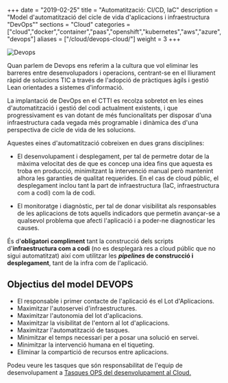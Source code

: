 +++
date        = "2019-02-25"
title       = "Automatització: CI/CD, IaC"
description = "Model d'automatització del cicle de vida d'aplicacions i infraestructura \"DevOps\""
sections    = "Cloud"
categories  = ["cloud","docker","container","paas","openshift","kubernetes","aws","azure", "devops"]
aliases     = ["/cloud/devops-cloud/"]
weight = 3
+++

![Devops](/related/cloud/devops.png)

Quan parlem de Devops ens referim a la cultura que vol eliminar les barreres entre desenvolupadors i operacions, centrant-se en el lliurament ràpid de solucions TIC a través de l'adopció de pràctiques àgils i gestió Lean orientades a sistemes d'informació.

La implantació de DevOps en el CTTI es recolza sobretot en les eines d'automatització i gestió del codi actualment existents, i que progressivament es van dotant de més funcionalitats per disposar d'una infraestructura cada vegada més programable i dinàmica des d'una perspectiva de cicle de vida de les solucions. 

Aquestes eines d'automatització cobreixen en dues grans disciplines:

- El desenvolupament i desplegament, per tal de permetre dotar de la màxima velocitat des de que es concep una idea fins que aquesta es troba en producció, minimitzant la intervenció manual però mantenint alhora les garanties de qualitat requerides. En el cas de cloud públic, el desplegament inclou tant la part de infraestructura (IaC, infraestructura com a codi) com la de codi.

- El monitoratge i diagnòstic, per tal de donar visibilitat als responsables de les aplicacions de tots aquells indicadors que permetin avançar-se a qualsevol problema que afecti l'aplicació i a poder-ne diagnosticar les causes.

És d'**obligatori compliment** tant la construcció dels scripts d'**infraestructura com a codi** (no es desplegarà res a cloud públic que no sigui automatitzat) així com utilitzar les ***pipelines* de construcció i desplegament**, tant de la infra com de l'aplicació.


## Objectius del model DEVOPS

- El responsable i primer contacte de l'aplicació és el Lot d'Aplicacions.
- Maximitzar l'autoservei d'infraestructures.
- Maximitzar l'autonomia del lot d'aplicacions.
- Maximitzar la visibilitat de l'entorn al lot d'aplicacions.
- Maximitzar l'automatització de tasques.
- Minimitzar el temps necessari per a posar una solució en servei.
- Minimitzar la intervenció humana en el tiqueting.
- Eliminar la compartició de recursos entre aplicacions.

Podeu veure les tasques que són responsabilitat de l'equip de desenvolupament a [Tasques OPS del desenvolupament al Cloud.](../cloud-ops)